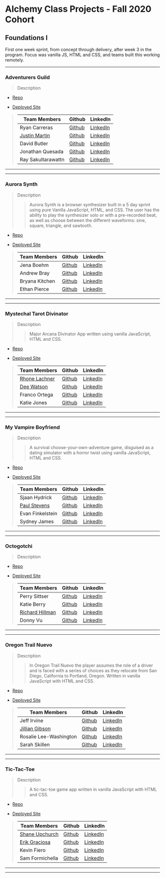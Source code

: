 # Alchemy Class Projects - Fall 2020 Cohort

## Foundations I

First one week sprint, from concept through delivery, after week 3 in the program.  Focus was vanilla JS, HTML and CSS, and teams built this working remotely.
___
### Adventurers Guild

> Description 
>>

* [Repo](https://github.com/ryanleviathan/adventurers-guild)

* [Deployed Site](https://ryanleviathan.github.io/adventurers-guild/)

>| Team Members  | Github  | LinkedIn  |
>|---|---|---|
>|  Ryan Carreras | [Github](https://github.com/ryanleviathan)   | [LinkedIn](https://www.linkedin.com/in/ryancarreras/)   |
>| [Justin Martin](http://justinmartincodes.com/) |  [Github](https://github.com/JustinMartin7x)  |  [LinkedIn](https://www.linkedin.com/in/justin-martin7x/)  |
>| David Butler |  [Github](https://github.com/davidabutler92)  |  [LinkedIn](https://www.linkedin.com/in/david-arron-butler/)  |
>| Jonathan Quesada |  [Github](https://github.com/QuesadaJon)  |  [LinkedIn](https://www.linkedin.com/in/quesada-jonathan/)  |
>| Ray Sakultarawattn |  [Github](https://github.com/rsakultarawattn)  |  [LinkedIn](https://www.linkedin.com/in/raysakultarawattn/)  |

___
___
### Aurora Synth

> Description 
>>Aurora Synth is a browser synthesizer built in a 5 day sprint using pure Vanilla JavaScript, HTML, and CSS. The user has the ability to play the synthesizer solo or with a pre-recorded beat, as well as choose between the different waveforms: sine, square, triangle, and sawtooth.

* [Repo](https://github.com/bryanakitchen/aurora)

* [Deployed Site](bryanakitchen.github.io/aurora/)

>| Team Members  | Github  | LinkedIn  |
>|---|---|---|
>| Jena Boehm | [Github](https://github.com/jena-boehm)   | [LinkedIn](https://www.linkedin.com/in/jenaboehm/)   |
>| Andrew Bray |  [Github](https://github.com/Andrew-Bray)  |  [LinkedIn](https://www.linkedin.com/in/andrew-michael-bray/)  |
>| Bryana Kitchen |  [Github](https://github.com/bryanakitchen)  |  [LinkedIn](https://www.linkedin.com/in/bryanakitchen/)  |
>| Ethan Pierce |  [Github](https://github.com/jumpybuns)  |  [LinkedIn](https://www.linkedin.com/in/ethanpiercepresents/)  |

___
___
### Mystechal Tarot Divinator

> Description 
>>Major Arcana Divinator App written using vanilla JavaScript, HTML and CSS.

* [Repo](https://github.com/Mystechal-Divinators/project-week-tarot-divinators)

* [Deployed Site](https://mystechal-divinators.github.io/project-week-tarot-divinators/)

>| Team Members  | Github  | LinkedIn  |
>|---|---|---|
>|  [Rhone Lachner](http://rhonelachner.com/) | [Github](https://github.com/RhoneLachner)   | [LinkedIn](https://www.linkedin.com/in/rhonelachner/)   |
>| [Dee Watson](https://dlarkinwatson.com/) |  [Github](https://github.com/dl-watson)  |  [LinkedIn](https://www.linkedin.com/in/dl-watson/)  |
>| Franco Ortega |  [Github](https://github.com/franco-ortega)  |  [LinkedIn](https://www.linkedin.com/in/francoortega/)  |
>| Katie Jones |  [Github](https://github.com/katiejonesyo)  |  [LinkedIn](https://www.linkedin.com/in/katiejonesyo/)  |

___
___

### My Vampire Boyfriend

> Description 
>>A survival choose-your-own-adventure game, disguised as a dating simulator with a horror twist using vanilla JavaScript, HTML and CSS.

* [Repo](https://github.com/SjaanHydrick/my-vampire-boyfriend)

* [Deployed Site](https://sjaanhydrick.github.io/my-vampire-boyfriend/)

>| Team Members  | Github  | LinkedIn  |
>|---|---|---|
>|  Sjaan Hydrick | [Github](https://github.com/SjaanHydrick)   | [LinkedIn](https://www.linkedin.com/in/sjaan-hydrick/)   |
>| [Paul Stevens](https://paulstevens.dev/) |  [Github](https://github.com/Protopaco)  |  [LinkedIn](https://www.linkedin.com/in/paul-stevens-dev/)  |
>| Evan Finkelstein |  [Github](https://github.com/Evan-Finkelstein)  |  [LinkedIn](https://www.linkedin.com/in/evan-finkelstein91/)  |
>| Sydney James |  [Github](https://github.com/scjam)  |  [LinkedIn](https://www.linkedin.com/in/sydjames/)  |

___
___
### Octogotchi

> Description 
>>

* [Repo](https://github.com/sittserp/octogotchi)

* [Deployed Site](https://sittserp.github.io/octogotchi/)

>| Team Members  | Github  | LinkedIn  |
>|---|---|---|
>|  Perry Sittser | [Github](https://github.com/sittserp)   | [LinkedIn](https://www.linkedin.com/in/sittserp/)   |
>| Katie Berry |  [Github](https://github.com/KatieMBerry)  |  [LinkedIn](https://www.linkedin.com/in/katie-m-berry/)  |
>| [Richard Hillman](http://richard-hillman.space) |  [Github](https://github.com/Richard-Hillman)  |  [LinkedIn](https://www.linkedin.com/in/richard-hillman/)  |
>| Donny Vu |  [Github](https://github.com/DonnyLVu)  |  [LinkedIn](https://www.linkedin.com/in/donnylvu/)  |

___
___
### Oregon Trail Nuevo

> Description 
>>In Oregon Trail Nuevo the player assumes the role of a driver and is faced with a series of choices as they relocate from San Diego, California to Portland, Oregon.  Written in vanilla JavaScript with HTML and CSS.

* [Repo](https://github.com/Oregon-Trail-2020)

* [Deployed Site](https://oregon-trail-2020.github.io/ot-nuevo/)

>| Team Members  | Github  | LinkedIn  |
>|---|---|---|
>|  Jeff Irvine | [Github](https://github.com/jeffIrvine)   | [LinkedIn](https://www.linkedin.com/in/irvinejeff/)   |
>| [Jillian Gibson](http://www.jillianlg.com/) |  [Github](https://github.com/jillianlg)  |  [LinkedIn](https://www.linkedin.com/in/jillianlgibson/)  |
>| Rosalie Lee-Washington |  [Github](https://github.com/rosalie337)  |  [LinkedIn](https://www.linkedin.com/in/rosalielee/)  |
>| Sarah Skillen |  [Github](https://github.com/sarah-svg)  |  [LinkedIn](https://www.linkedin.com/in/sarah-skillen-7339b61b8/)  |

___
___
### Tic-Tac-Toe

> Description 
>>A tic-tac-toe game app written in vanilla JavaScript with HTML and CSS.

* [Repo](https://github.com/sformichella/t4-xoxo)

* [Deployed Site](https://sformichella.github.io/t4-xoxo/about/index.html)

>| Team Members  | Github  | LinkedIn  |
>|---|---|---|
>|  [Shane Upchurch](https://shane-upchurch.netlify.app/)| [Github](https://github.com/ShaneUP1)   | [LinkedIn](https://www.linkedin.com/in/shaneupchurch/)   |
>| [Erik Graciosa](https://www.erikgraciosa.com) |  [Github](https://github.com/ErikGraciosa)  |  [LinkedIn](https://www.linkedin.com/in/erikgraciosa/)  |
>| Kevin Fiero |  [Github](https://github.com/kevinfiero)  |  [LinkedIn](https://www.linkedin.com/in/kevinfiero/)  |
>| Sam Formichella |  [Github](https://github.com/sformichella)  |  [LinkedIn](https://www.linkedin.com/in/sam-formichella/)  |

___
___
